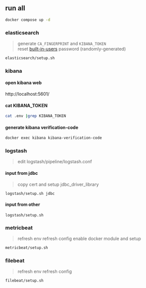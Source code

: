 ## run all

```bash
docker compose up -d
```

### elasticsearch

> generate `CA_FINGERPRINT` and `KIBANA_TOKEN`  
> reset [built-in-users](https://www.elastic.co/guide/en/elasticsearch/reference/current/built-in-users.html) password (randomly-generated)

```bash
elasticsearch/setup.sh
```

### kibana

#### open kibana web

http://localhost:5601/

#### cat KIBANA_TOKEN

```bash
cat .env |grep KIBANA_TOKEN
```

#### generate kibana verification-code

```bash
docker exec kibana kibana-verification-code
```

### logstash

> edit logstash/pipeline/logstash.conf

#### input from jdbc

> copy cert and setup jdbc_driver_library

```basj
logstash/setup.sh jdbc
```

#### input from other

```basj
logstash/setup.sh
```

### metricbeat

> refresh env
> refresh config
> enable docker module and setup

```bash
metricbeat/setup.sh
```

### filebeat

> refresh env
> refresh config

```bash
filebeat/setup.sh
```
